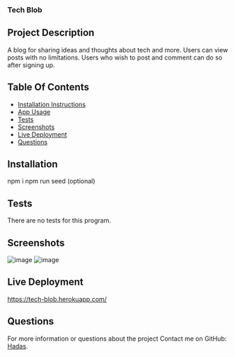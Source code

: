### Tech Blob

## Project Description

A blog for sharing ideas and thoughts about tech and more.
Users can view posts with no limitations.
Users who wish to post and comment can do so after signing up.

## Table Of Contents

- [Installation Instructions](#installation)
- [App Usage](#usage)
- [Tests](#tests)
- [Screenshots](#screenshots)
- [Live Deployment](#live)
- [Questions](#questions)

## Installation

npm i
npm run seed (optional)

## Tests

There are no tests for this program.

## Screenshots
![image](https://user-images.githubusercontent.com/80355222/161120675-5d710857-5340-45f6-a3c0-d043f2d09779.png)
![image](https://user-images.githubusercontent.com/80355222/161120927-64d0e2b1-4e97-4398-9eb1-0ee7a983a823.png)


## Live Deployment
https://tech-blob.herokuapp.com/

## Questions

For more information or questions about the project
Contact me on GitHub: [Hadas](https://github.com/hadasss/).
